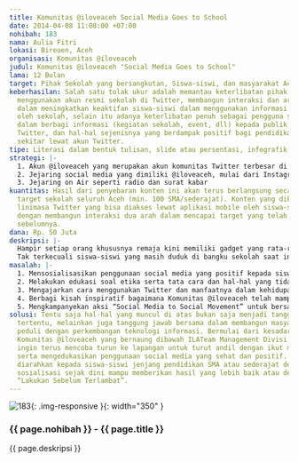 ```yaml
---
title: Komunitas @iloveaceh Social Media Goes to School
date: 2014-04-08 11:08:00 +07:00
nohibah: 183
nama: Aulia Fitri
lokasi: Bireuen, Aceh
organisasi: Komunitas @iloveaceh
judul: Komunitas @iloveaceh "Social Media Goes to School"
lama: 12 Bulan
target: Pihak Sekolah yang bersangkutan, Siswa-siswi, dan masyarakat Aceh secara umum
keberhasilan: Salah satu tolak ukur adalah memantau keterlibatan pihak sekolah dalam
  menggunakan akun resmi sekolah di Twitter, membangun interaksi dan arah komunikasi
  dalam meningkatkan keaktifan siswa-siswi dalam menggunakan informasi yang diberikan
  oleh sekolah, selain itu adanya keterlibatan penuh sebagai pengguna social media
  dalam berbagi informasi (kegiatan sekolah, event, dll) kepada publik lewat akun
  Twitter, dan hal-hal sejenisnya yang berdampak positif bagi pendidikan dan masyarakat
  sekitar lewat akun Twitter.
tipe: Literasi dalam bentuk tulisan, slide atau persentasi, infografik dan video.
strategi: |-
  1. Akun @iloveaceh yang merupakan akun komunitas Twitter terbesar di Aceh dengan jumlah followers yang mencapai 43K lebih
  2. Jejaring social media yang dimiliki @iloveaceh, mulai dari Instagram, Path, Blog, Blackberry Messenger, dan lainnya
  3. Jejaring on Air seperti radio dan surat kabar
kuantitas: Hasil dari penyebaran konten ini akan terus berlangsung secara simultan,
  target sekolah seluruh Aceh (min. 100 SMA/sederajat). Konten yang dikirim bisa lewat
  linimasa Twitter yang bisa diakses lewat aplikasi mobile oleh siswa-siswi atau sekolah
  dengan membangun interaksi dua arah dalam mencapai target yang telah disebutkan
  sebelumnya.
dana: Rp. 50 Juta
deskripsi: |-
  Hampir setiap orang khususnya remaja kini memiliki gadget yang rata-rata bisa mengakses berbagai situs social media yang ada seperti layanan Facebook, Twitter, Instagram, Path, dan banyak lainnya. Menurut data StatCounter Global Statistic per Oktober 2013 menyebutkan pengguna social media dunia seperti Facebook (71,62%), diikuti dengan Twitter (7,51%), dan Pinterest (7,48%). Sementara di Indonesia sendiri, pertumbuhan pengguna social media terus meningkat yang diprediksi bakal tumbuh hingga 79,2% dari total penduduk.
  Tak terkecuali siswa-siswi yang masih duduk di bangku sekolah saat ini mulai dari umur 15-18 tahun, mereka juga sudah merasakan kehadiran social media dalam kehidupan sehari-hari. Namun, kebanyakan dari mereka tidak tahu bahwa social media itu sendiri memiliki dampak positif bila bisa memanfaatkan dengan baik dan benar dan juga sebaliknya akan menjadi negatif jika tidak mampu mengetahuinya lebih lanjut. Menilik dari berbagai kasus yang ada, banyak tindak kriminal terjadi akibat penyalahgunaan social media yang berujung terjadinya sejumlah kasus seperti penculikan, pemerkosaan, perdagangan manusia, pencemaran nama baik, penyebaran info atau kabar bohong (HOAX), dan masih banyak lainnya.
masalah: |-
  1. Mensosialisasikan penggunaan social media yang positif kepada siswa-siswi di sekolah dan mengaplikasikannya dalam pendidikan
  2. Melakukan edukasi soal etika serta tata cara dan hal-hal yang tidak baik dilakukan di social media
  3. Mengajarkan cara menggunakan Twitter dan manfaatnya dalam kehidupan sehari-hari
  4. Berbagi kisah inspiratif bagaimana Komunitas @iloveaceh telah mampu menggunakan social media secara positif dalam berbagi informasi
  5. Mengkampanyekan aksi “Social Media to Social Movement” untuk bersama-sama kita #positifkanAceh
solusi: Tentu saja hal-hal yang muncul di atas bukan saja menjadi tanggung jawab pihak-pihak
  tertentu, melainkan juga tanggung jawab bersama dalam membangun masyarakat yang
  peduli dengan perkembangan teknologi informasi. Bermulai dari kesadaran inilah,
  Komunitas @iloveaceh yang bernaung dibawah ILATeam Management Divisi Social Media
  ingin terus mencoba turun ke lapangan untuk turut andil dengan ikut mensosialisasikan
  serta mengedukasikan penggunaan social media yang sehat dan positif. Target pun
  diarahkan kepada siswa-siswi jenjang pendidikan SMA atau sederajat dengan harapan
  sosialisasi sejak dini mampu memberikan hasil yang lebih baik atau dengan kata lain
  “Lakukan Sebelum Terlambat”.
---
```


![183](/static/img/hibahcms/183.png){: .img-responsive }{: width="350" }

### {{ page.nohibah }} - {{ page.title }}

{{ page.deskripsi }}
